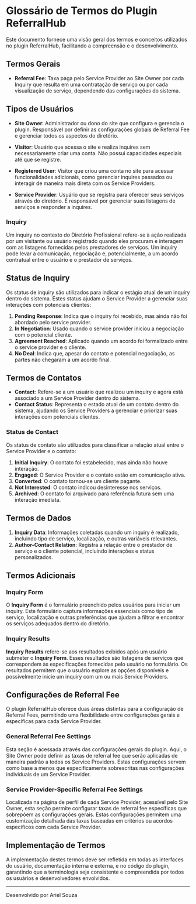 # Glossário de Termos do Plugin ReferralHub

Este documento fornece uma visão geral dos termos e conceitos utilizados no plugin ReferralHub, facilitando a compreensão e o desenvolvimento.

## Termos Gerais

- **Referral Fee**: Taxa paga pelo Service Provider ao Site Owner por cada Inquiry que resulta em uma contratação de serviço ou por cada visualização de serviço, dependendo das configurações do sistema.

## Tipos de Usuários

- **Site Owner**: Administrador ou dono do site que configura e gerencia o plugin. Responsável por definir as configurações globais de Referral Fee e gerenciar todos os aspectos do diretório.

- **Visitor**: Usuário que acessa o site e realiza inquires sem necessariamente criar uma conta. Não possui capacidades especiais até que se registre.

- **Registered User**: Visitor que criou uma conta no site para acessar funcionalidades adicionais, como gerenciar inquires passados ou interagir de maneira mais direta com os Service Providers.

- **Service Provider**: Usuário que se registra para oferecer seus serviços através do diretório. É responsável por gerenciar suas listagens de serviços e responder a inquires.


### Inquiry
Um inquiry no contexto do Diretório Profissional refere-se à ação realizada por um visitante ou usuário registrado quando eles procuram e interagem com as listagens fornecidas pelos prestadores de serviços. Um inquiry pode levar a comunicação, negociação e, potencialmente, a um acordo contratual entre o usuário e o prestador de serviços.


## Status de Inquiry

Os status de inquiry são utilizados para indicar o estágio atual de um inquiry dentro do sistema. Estes status ajudam o Service Provider a gerenciar suas interações com potenciais clientes:

1. **Pending Response**: Indica que o inquiry foi recebido, mas ainda não foi abordado pelo service provider.
2. **In Negotiation**: Usado quando o service provider iniciou a negociação com o potencial cliente.
3. **Agreement Reached**: Aplicado quando um acordo foi formalizado entre o service provider e o cliente.
4. **No Deal**: Indica que, apesar do contato e potencial negociação, as partes não chegaram a um acordo final.


## Termos de Contatos

- **Contact**: Refere-se a um usuário que realizou um inquiry e agora está associado a um Service Provider dentro do sistema.
- **Contact Status**: Representa o estado atual de um contato dentro do sistema, ajudando os Service Providers a gerenciar e priorizar suas interações com potenciais clientes.

### Status de Contact

Os status de contato são utilizados para classificar a relação atual entre o Service Provider e o contato:

1. **Initial Inquiry**: O contato foi estabelecido, mas ainda não houve interação.
2. **Engaged**: O Service Provider e o contato estão em comunicação ativa.
3. **Converted**: O contato tornou-se um cliente pagante.
4. **Not Interested**: O contato indicou desinteresse nos serviços.
5. **Archived**: O contato foi arquivado para referência futura sem uma interação imediata.

## Termos de Dados
1. **Inquiry Data**: Informações coletadas quando um inquiry é realizado, incluindo tipo de serviço, localização, e outras variáveis relevantes.
2. **Author-Contact Relation**: Registra a relação entre o prestador de serviço e o cliente potencial, incluindo interações e status personalizados.


## Termos Adicionais

### Inquiry Form
O **Inquiry Form** é o formulário preenchido pelos usuários para iniciar um inquiry. Este formulário captura informações essenciais como tipo de serviço, localização e outras preferências que ajudam a filtrar e encontrar os serviços adequados dentro do diretório.

### Inquiry Results
**Inquiry Results** refere-se aos resultados exibidos após um usuário submeter o **Inquiry Form**. Esses resultados são listagens de serviços que correspondem às especificações fornecidas pelo usuário no formulário. Os resultados permitem que o usuário explore as opções disponíveis e possivelmente inicie um inquiry com um ou mais Service Providers.


## Configurações de Referral Fee

O plugin ReferralHub oferece duas áreas distintas para a configuração de Referral Fees, permitindo uma flexibilidade entre configurações gerais e específicas para cada Service Provider.

### General Referral Fee Settings

Esta seção é acessada através das configurações gerais do plugin. Aqui, o Site Owner pode definir as taxas de referral fee que serão aplicadas de maneira padrão a todos os Service Providers. Estas configurações servem como base a menos que especificamente sobrescritas nas configurações individuais de um Service Provider.

### Service Provider-Specific Referral Fee Settings

Localizada na página de perfil de cada Service Provider, acessível pelo Site Owner, esta seção permite configurar taxas de referral fee específicas que sobrepõem as configurações gerais. Estas configurações permitem uma customização detalhada das taxas baseadas em critérios ou acordos específicos com cada Service Provider.


## Implementação de Termos

A implementação destes termos deve ser refletida em todas as interfaces do usuário, documentação interna e externa, e no código do plugin, garantindo que a terminologia seja consistente e compreendida por todos os usuários e desenvolvedores envolvidos.

---
Desenvolvido por Ariel Souza
